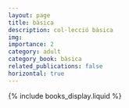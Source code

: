 ```yaml
---
layout: page
title: bàsica
description: col·lecció bàsica
img: 
importance: 2
category: adult
category_book: bàsica
related_publications: false
horizontal: true
---
```


{% include books_display.liquid %}
